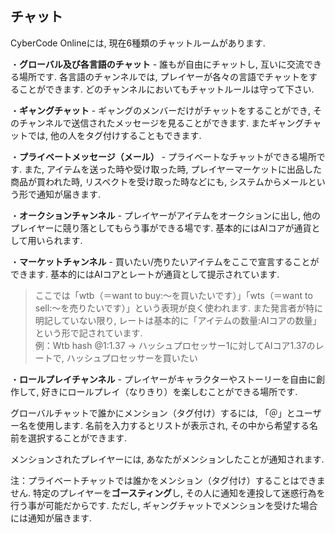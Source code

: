## チャット

CyberCode Onlineには, 現在6種類のチャットルームがあります.  

・**グローバル及び各言語のチャット** - 誰もが自由にチャットし, 互いに交流できる場所です. 各言語のチャンネルでは, プレイヤーが各々の言語でチャットをすることができます. どのチャンネルにおいてもチャットルールは守って下さい.  

・**ギャングチャット** - ギャングのメンバーだけがチャットをすることができ, そのチャンネルで送信されたメッセージを見ることができます. またギャングチャットでは, 他の人をタグ付けすることもできます.  

・**プライベートメッセージ（メール）** - プライベートなチャットができる場所です. また, アイテムを送った時や受け取った時, プレイヤーマーケットに出品した商品が買われた時, リスペクトを受け取った時などにも, システムからメールという形で通知が届きます.  

・**オークションチャンネル** - プレイヤーがアイテムをオークションに出し, 他のプレイヤーに競り落としてもらう事ができる場です. 基本的にはAIコアが通貨として用いられます.  

・**マーケットチャンネル** - 買いたい/売りたいアイテムをここで宣言することができます. 基本的にはAIコアとレートが通貨として提示されています.  
> ここでは「wtb（＝want to buy:～を買いたいです）」「wts（＝want to sell:～を売りたいです）」という表現が良く使われます. また発言者が特に明記していない限り, レートは基本的に「アイテムの数量:AIコアの数量」という形で記されています.  
> 例：Wtb hash @1:1.37 → ハッシュプロセッサー1に対してAIコア1.37のレートで, ハッシュプロセッサーを買いたい  
 
・**ロールプレイチャンネル** - プレイヤーがキャラクターやストーリーを自由に創作して, 好きにロールプレイ（なりきり）を楽しむことができる場所です.  

グローバルチャットで誰かにメンション（タグ付け）するには, 「＠」とユーザー名を使用します. 名前を入力するとリストが表示され, その中から希望する名前を選択することができます.  

メンションされたプレイヤーには, あなたがメンションしたことが通知されます.  

注：プライベートチャットでは誰かをメンション（タグ付け）することはできません. 特定のプレイヤーを**ゴースティング**し, その人に通知を連投して迷惑行為を行う事が可能だからです. ただし, ギャングチャットでメンションを受けた場合には通知が届きます. 
